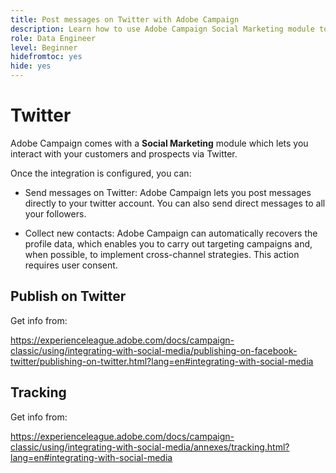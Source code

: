 ```yaml
---
title: Post messages on Twitter with Adobe Campaign
description: Learn how to use Adobe Campaign Social Marketing module to post messages on Twitter and collect contact data
role: Data Engineer
level: Beginner
hidefromtoc: yes
hide: yes
---
```


# Twitter

Adobe Campaign comes with a **Social Marketing** module which lets you interact with your customers and prospects via Twitter.

Once the integration is configured, you can:

* Send messages on Twitter: Adobe Campaign lets you post messages directly to your twitter account. You can also send direct messages to all your followers.

* Collect new contacts: Adobe Campaign can automatically recovers the profile data, which enables you to carry out targeting campaigns and, when possible, to implement cross-channel strategies. This action requires user consent.


## Publish on Twitter

Get info from:

 https://experienceleague.adobe.com/docs/campaign-classic/using/integrating-with-social-media/publishing-on-facebook-twitter/publishing-on-twitter.html?lang=en#integrating-with-social-media


## Tracking

Get info from:

https://experienceleague.adobe.com/docs/campaign-classic/using/integrating-with-social-media/annexes/tracking.html?lang=en#integrating-with-social-media
